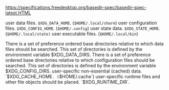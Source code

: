 <https://specifications.freedesktop.org/basedir-spec/basedir-spec-latest.HTML>

user data files.          `$XDG_DATA_HOME`.   (`$HOME/.local/share`)
user configuration files. `$XDG_CONFIG_HOME`. (`$HOME/.config`)
user state data.          `$XDG_STATE_HOME`.  (`$HOME/.local/state)`
user executable files.                        (`$HOME/.local/bin`)

There is a set of preference ordered base directories relative to which data files should be searched. This set of directories is defined by the environment variable $XDG_DATA_DIRS.
There is a set of preference ordered base directories relative to which configuration files should be searched. This set of directories is defined by the environment variable $XDG_CONFIG_DIRS.
user-specific non-essential (cached) data. `$XDG_CACHE_HOME`. (`$HOME/.cache`)
user-specific runtime files and other file objects should be placed. `$XDG_RUNTIME_DIR`.
